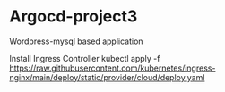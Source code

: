 # Argocd-project3
Wordpress-mysql based application

Install Ingress Controller
kubectl apply -f https://raw.githubusercontent.com/kubernetes/ingress-nginx/main/deploy/static/provider/cloud/deploy.yaml

